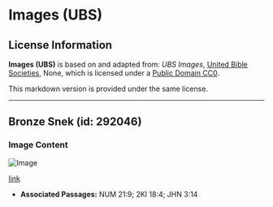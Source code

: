 # Images (UBS)

## License Information

**Images (UBS)** is based on and adapted from: _UBS Images_, [United Bible Societies](https://unitedbiblesocieties.org/), None, which is licensed under a [Public Domain CC0](https://creativecommons.org/public-domain/cc0/).

This markdown version is provided under the same license.



--------------------------------

## Bronze Snek (id: 292046)

### Image Content

![Image](https://cdn.aquifer.bible/aquifer-content/resources/Media/WEB-0090_bronze_serpent.jpg)

[link](https://cdn.aquifer.bible/aquifer-content/resources/Media/WEB-0090_bronze_serpent.jpg)

* **Associated Passages:** NUM 21:9; 2KI 18:4; JHN 3:14

